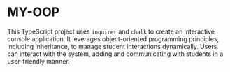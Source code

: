 # MY-OOP
This TypeScript project uses `inquirer` and `chalk` to create an interactive console application. It leverages object-oriented programming principles, including inheritance, to manage student interactions dynamically. Users can interact with the system, adding and communicating with students in a user-friendly manner.
